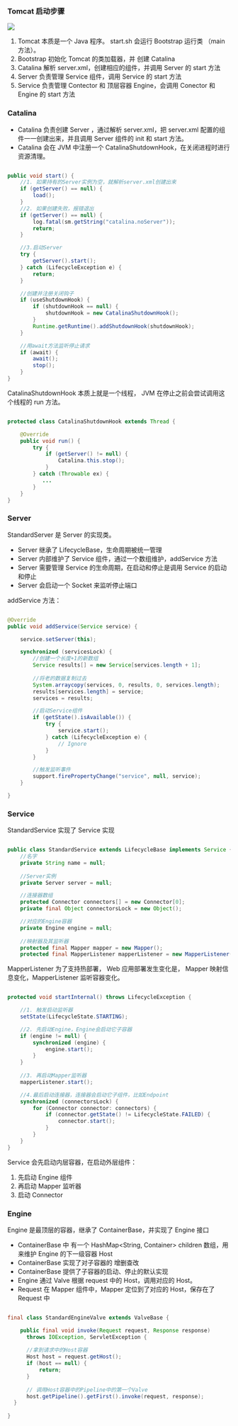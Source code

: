 
### Tomcat 启动步骤

![](https://mynoteimage.oss-cn-beijing.aliyuncs.com/note/2022-01-06-060423.jpg)

1. Tomcat 本质是一个 Java 程序。 start.sh 会运行 Bootstrap 运行类 （main 方法）。
2. Bootstrap 初始化 Tomcat 的类加载器，并 创建 Catalina
3. Catalina 解析 server.xml，创建相应的组件，并调用 Server 的 start 方法
4. Server 负责管理 Service 组件，调用 Service 的 start 方法
5. Service 负责管理 Contector 和 顶层容器 Engine，会调用 Conector 和 Engine 的 start 方法


### Catalina 

- Catalina 负责创建 Server ，通过解析 server.xml，把 server.xml 配置的组件一一创建出来，并且调用 Server 组件的 init 和 start 方法。
- Catalina 会在 JVM 中注册一个 CatalinaShutdownHook，在关闭进程时进行资源清理。

```java

public void start() {
    //1. 如果持有的Server实例为空，就解析server.xml创建出来
    if (getServer() == null) {
        load();
    }
    //2. 如果创建失败，报错退出
    if (getServer() == null) {
        log.fatal(sm.getString("catalina.noServer"));
        return;
    }

    //3.启动Server
    try {
        getServer().start();
    } catch (LifecycleException e) {
        return;
    }

    //创建并注册关闭钩子
    if (useShutdownHook) {
        if (shutdownHook == null) {
            shutdownHook = new CatalinaShutdownHook();
        }
        Runtime.getRuntime().addShutdownHook(shutdownHook);
    }

    //用await方法监听停止请求
    if (await) {
        await();
        stop();
    }
}
```

CatalinaShutdownHook 本质上就是一个线程， JVM 在停止之前会尝试调用这个线程的 run 方法。

```java

protected class CatalinaShutdownHook extends Thread {

    @Override
    public void run() {
        try {
            if (getServer() != null) {
                Catalina.this.stop();
            }
        } catch (Throwable ex) {
           ...
        }
    }
}
```


### Server 
StandardServer 是 Server 的实现类。

- Server 继承了 LifecycleBase，生命周期被统一管理
- Server 内部维护了 Service 组件，通过一个数组维护，addService 方法
- Server 需要管理 Service 的生命周期，在启动和停止是调用 Service 的启动和停止
- Server 会启动一个 Socket 来监听停止端口

addService 方法：

```java

@Override
public void addService(Service service) {

    service.setServer(this);

    synchronized (servicesLock) {
        //创建一个长度+1的新数组
        Service results[] = new Service[services.length + 1];
        
        //将老的数据复制过去
        System.arraycopy(services, 0, results, 0, services.length);
        results[services.length] = service;
        services = results;

        //启动Service组件
        if (getState().isAvailable()) {
            try {
                service.start();
            } catch (LifecycleException e) {
                // Ignore
            }
        }

        //触发监听事件
        support.firePropertyChange("service", null, service);
    }

}
```

### Service 

StandardService 实现了 Service 实现

```java

public class StandardService extends LifecycleBase implements Service {
    //名字
    private String name = null;
    
    //Server实例
    private Server server = null;

    //连接器数组
    protected Connector connectors[] = new Connector[0];
    private final Object connectorsLock = new Object();

    //对应的Engine容器
    private Engine engine = null;
    
    //映射器及其监听器
    protected final Mapper mapper = new Mapper();
    protected final MapperListener mapperListener = new MapperListener(this);
```

MapperListener 为了支持热部署， Web 应用部署发生变化是， Mapper 映射信息变化，MapperListener 监听容器变化。

``` java

protected void startInternal() throws LifecycleException {

    //1. 触发启动监听器
    setState(LifecycleState.STARTING);

    //2. 先启动Engine，Engine会启动它子容器
    if (engine != null) {
        synchronized (engine) {
            engine.start();
        }
    }
    
    //3. 再启动Mapper监听器
    mapperListener.start();

    //4.最后启动连接器，连接器会启动它子组件，比如Endpoint
    synchronized (connectorsLock) {
        for (Connector connector: connectors) {
            if (connector.getState() != LifecycleState.FAILED) {
                connector.start();
            }
        }
    }
}
```

Service 会先启动内层容器，在启动外层组件：
 
1. 先启动 Engine 组件
2. 再启动 Mapper 监听器
3. 启动 Connector


### Engine

Engine 是最顶层的容器，继承了 ContainerBase，并实现了 Engine 接口

- ContainerBase 中 有一个 HashMap<String, Container>  children 数组，用来维护 Engine 的下一级容器 Host
- ContainerBase 实现了对子容器的 增删查改
- ContainerBase 提供了子容器的启动、停止的默认实现
- Engine 通过 Valve 根据 request 中的 Host，调用对应的 Host。
- Request 在 Mapper 组件中，Mapper 定位到了对应的 Host，保存在了 Request 中

``` java

final class StandardEngineValve extends ValveBase {

    public final void invoke(Request request, Response response)
      throws IOException, ServletException {
  
      //拿到请求中的Host容器
      Host host = request.getHost();
      if (host == null) {
          return;
      }
  
      // 调用Host容器中的Pipeline中的第一个Valve
      host.getPipeline().getFirst().invoke(request, response);
  }
  
}
```